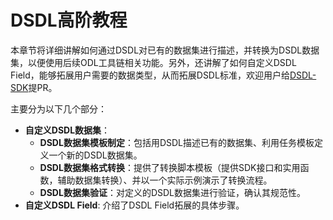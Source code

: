 # DSDL高阶教程

本章节将详细讲解如何通过DSDL对已有的数据集进行描述，并转换为DSDL数据集，以便使用后续ODL工具链相关功能。另外，还讲解了如何自定义DSDL Field，能够拓展用户需要的数据类型，从而拓展DSDL标准，欢迎用户给[DSDL-SDK](https://github.com/opendatalab/dsdl-sdk)提PR。

主要分为以下几个部分：

* **自定义DSDL数据集**：
    * **DSDL数据集模板制定**：包括用DSDL描述已有的数据集、利用任务模板定义一个新的DSDL数据集。
    * **DSDL数据集格式转换**：提供了转换脚本模板（提供SDK接口和实用函数，辅助数据集转换）、并以一个实际示例演示了转换流程。
    * **DSDL数据集验证**：对定义的DSDL数据集进行验证，确认其规范性。
* **自定义DSDL Field**: 介绍了DSDL Field拓展的具体步骤。
